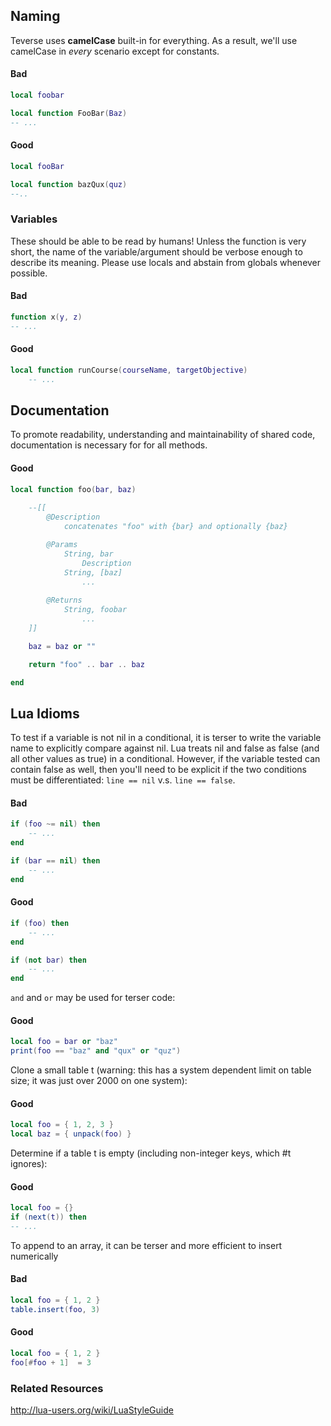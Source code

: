 

## Naming
Teverse uses **camelCase** built-in for everything. As a result, we'll use camelCase in _every_ scenario except for constants. 
#### Bad
```lua
local foobar

local function FooBar(Baz)
-- ...

``` 
#### Good
```lua
local fooBar

local function bazQux(quz)
--..
```
### Variables
These should be able to be read by humans! Unless the function is very short, the name of the variable/argument should be verbose enough to describe its meaning. Please use locals and abstain from globals whenever possible.
#### Bad
```lua
function x(y, z)
-- ...
```
#### Good
```lua
local function runCourse(courseName, targetObjective)
    -- ...
```
## Documentation
To promote readability, understanding and maintainability of shared code, documentation is necessary for for all methods.

#### Good
``` lua
local function foo(bar, baz)
    
    --[[
        @Description
            concatenates "foo" with {bar} and optionally {baz}

        @Params
            String, bar
                Description
            String, [baz]
                ...
        
        @Returns
            String, foobar
                ...
    ]]

    baz = baz or ""

    return "foo" .. bar .. baz 

end
```
## Lua Idioms
To test if a variable is not nil in a conditional, it is terser to write the variable name to explicitly compare against nil. Lua treats nil and false as false (and all other values as true) in a conditional. However, if the variable tested can contain false as well, then you'll need to be explicit if the two conditions must be differentiated: `line == nil` v.s. `line == false`.
#### Bad
```lua
if (foo ~= nil) then 
    -- ...
end

if (bar == nil) then
    -- ...
end
```
#### Good
```lua
if (foo) then 
    -- ...
end

if (not bar) then
    -- ...
end
```


`and` and `or` may be used for terser code:
#### Good
```lua
local foo = bar or "baz"
print(foo == "baz" and "qux" or "quz")
```

Clone a small table t (warning: this has a system dependent limit on table size; it was just over 2000 on one system):
#### Good
```lua
local foo = { 1, 2, 3 }
local baz = { unpack(foo) }
```

Determine if a table t is empty (including non-integer keys, which #t ignores):
#### Good
```lua
local foo = {}
if (next(t)) then 
-- ...
```

To append to an array, it can be terser and more efficient to insert numerically
#### Bad
```lua 
local foo = { 1, 2 }
table.insert(foo, 3)
```
#### Good
```lua
local foo = { 1, 2 }
foo[#foo + 1]  = 3
```

### Related Resources
http://lua-users.org/wiki/LuaStyleGuide



